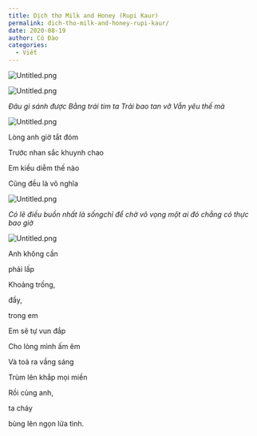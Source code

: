 ```yaml
---
title: Dịch thơ Milk and Honey (Rupi Kaur)
permalink: dich-tho-milk-and-honey-rupi-kaur/
date: 2020-08-19
author: Cô Đào
categories:
  - Viết
---
```


![Untitled.png](/images/b4e50173-6ea2-4a24-9919-a962e08f8fb8/Untitled.png)


![Untitled.png](/images/b4e50173-6ea2-4a24-9919-a962e08f8fb8/Untitled_1.png)


_Đâu gì sánh được
Bằng trái tim ta
Trải bao tan vỡ
Vẫn yêu thế mà_


![Untitled.png](/images/b4e50173-6ea2-4a24-9919-a962e08f8fb8/Untitled_2.png)


Lòng anh giờ tắt đóm


Trước nhan sắc khuynh chao


Em kiều diễm thế nào


Cũng đều là vô nghĩa


![Untitled.png](/images/b4e50173-6ea2-4a24-9919-a962e08f8fb8/Untitled_3.png)


_Có lẽ
điều buồn nhất
là sốngchỉ để chờ
vô vọng một ai đó
chẳng có thực bao giờ_


![Untitled.png](/images/b4e50173-6ea2-4a24-9919-a962e08f8fb8/Untitled_4.png)


Anh không cần


phải lấp


Khoảng trống,


đầy,


trong em


Em sẽ tự vun đắp


Cho lòng mình ấm êm


Và toả ra vầng sáng


Trùm lên khắp mọi miền


Rồi cùng anh,


ta cháy


bùng lên ngọn lửa tình.

